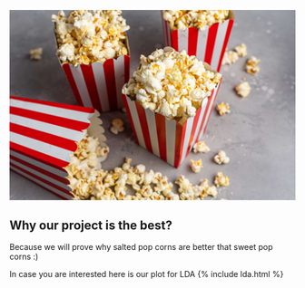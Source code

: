 ![image](output/popcorn.jpg)


## Why our project is the best?

Because we will prove why salted pop corns are better that sweet pop corns :)  

In case you are interested here is our plot for LDA
{% include lda.html %}
